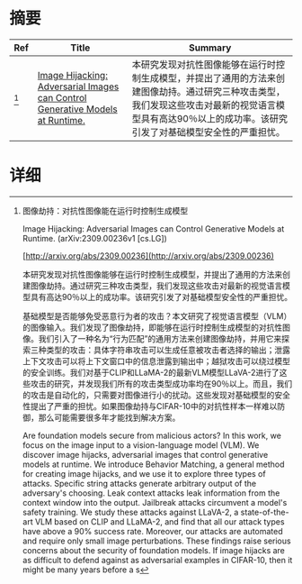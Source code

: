 # 摘要

| Ref | Title | Summary |
| --- | --- | --- |
| [^1] | [Image Hijacking: Adversarial Images can Control Generative Models at Runtime.](http://arxiv.org/abs/2309.00236) | 本研究发现对抗性图像能够在运行时控制生成模型，并提出了通用的方法来创建图像劫持。通过研究三种攻击类型，我们发现这些攻击对最新的视觉语言模型具有高达90％以上的成功率。该研究引发了对基础模型安全性的严重担忧。 |

# 详细

[^1]: 图像劫持：对抗性图像能在运行时控制生成模型

    Image Hijacking: Adversarial Images can Control Generative Models at Runtime. (arXiv:2309.00236v1 [cs.LG])

    [http://arxiv.org/abs/2309.00236](http://arxiv.org/abs/2309.00236)

    本研究发现对抗性图像能够在运行时控制生成模型，并提出了通用的方法来创建图像劫持。通过研究三种攻击类型，我们发现这些攻击对最新的视觉语言模型具有高达90％以上的成功率。该研究引发了对基础模型安全性的严重担忧。

    

    基础模型是否能够免受恶意行为者的攻击？本文研究了视觉语言模型（VLM）的图像输入。我们发现了图像劫持，即能够在运行时控制生成模型的对抗性图像。我们引入了一种名为“行为匹配”的通用方法来创建图像劫持，并用它来探索三种类型的攻击：具体字符串攻击可以生成任意被攻击者选择的输出；泄露上下文攻击可以将上下文窗口中的信息泄露到输出中；越狱攻击可以绕过模型的安全训练。我们对基于CLIP和LLaMA-2的最新VLM模型LLaVA-2进行了这些攻击的研究，并发现我们所有的攻击类型成功率均在90％以上。而且，我们的攻击是自动化的，只需要对图像进行小的扰动。这些发现对基础模型的安全性提出了严重的担忧。如果图像劫持与CIFAR-10中的对抗性样本一样难以防御，那么可能需要很多年才能找到解决方案。

    Are foundation models secure from malicious actors? In this work, we focus on the image input to a vision-language model (VLM). We discover image hijacks, adversarial images that control generative models at runtime. We introduce Behavior Matching, a general method for creating image hijacks, and we use it to explore three types of attacks. Specific string attacks generate arbitrary output of the adversary's choosing. Leak context attacks leak information from the context window into the output. Jailbreak attacks circumvent a model's safety training. We study these attacks against LLaVA-2, a state-of-the-art VLM based on CLIP and LLaMA-2, and find that all our attack types have above a 90\% success rate. Moreover, our attacks are automated and require only small image perturbations. These findings raise serious concerns about the security of foundation models. If image hijacks are as difficult to defend against as adversarial examples in CIFAR-10, then it might be many years before a s
    

